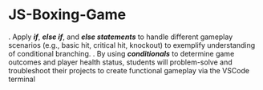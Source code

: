 # JS-Boxing-Game
. Apply ***if***, ***else if***, and ***else statements*** to handle different gameplay scenarios (e.g., basic hit, critical hit, knockout) to exemplify understanding of conditional branching.
. By using ***conditionals*** to determine game outcomes and player health status, students will problem-solve and troubleshoot their projects to create functional gameplay via the VSCode terminal
